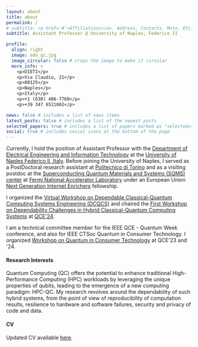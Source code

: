 ```yaml
---
layout: about
title: about
permalink: /
# subtitle: <a href='#'>Affiliations</a>. Address. Contacts. Moto. Etc.
subtitle: Assistant Professor @ University of Naples, Federico II

profile:
  align: right
  image: edo_qc.jpg
  image_circular: false # crops the image to make it circular
  more_info: >
    <p>DIETI</p>
    <p>Via Claudio, 21</p>
    <p>80125</p>
    <p>Naples</p>
    <p>Italy</p>
    <p>+1 (630) 486-7768</p>
    <p>+39 347 6521002</p>

news: false # includes a list of news items
latest_posts: false # includes a list of the newest posts
selected_papers: true # includes a list of papers marked as "selected={true}"
social: true # includes social icons at the bottom of the page
---
```


Currently, I hold the position of Assistant Professor with the [Department of Electrical Engineering and Information Technology](https://www.dieti.unina.it/index.php/en/) at the [University of Naples Federico II, Italy](https://www.unina.it/en_GB/home).
Before joining the University of Naples, I served as a PostDoctoral research assistant at [Politecnico di Torino](https://www.polito.it/en) and as a visiting postdoc at the [Superconducting Quantum Materials and Systems (SQMS) center](https://sqmscenter.fnal.gov/) at [Fermi National Accelerator Laboratory](https://www.fnal.gov/)
under an European Union [Next Generation Internet Enrichers](https://enrichers.ngi.eu/meet-our-fellows-2/) fellowship.

I organized the [Virtual Workshop on Dependable Classical-Quantum Computing Systems Engineering (DCQCS)](https://publish.illinois.edu/v-dcqcse2024/) and chaired the [First Workshop on Dependability Challenges in Hybrid Classical-Quantum Computing Systems](https://dchcqcs.github.io/) at [QCE'24](https://qce.quantum.ieee.org/2024/).

I am a technical committee member for the IEEE QCE - Quantum Week conference, and also for IEEE CTSoc Quantum in Consumer Technology.
I organized [Workshop on Quantum in Consumer Technology](https://wqctatqce.github.io/) at QCE'23 and '24.

#### Research Interests

Quantum Computing (QC) offers the potential to enhance traditional High-Performance Computing (HPC) workloads by leveraging the unique properties of qubits, leading to the emergence of a new computing paradigm: HPC-QC.
My research revolves around the dependability of such hybrid systems, from the point of view of reproducibility of computation results, resilience to hardware and software failures, security and privacy of code and data.

<!-- My research is focused on the reliability, compilation and problem mapping on Quantum Computing (QC) devices, as well as on the application of QC to solve complex problems. -->

#### CV

Updated CV available [here](CV_edoardo_giusto.pdf).

<!-- Write your biography here. Tell the world about yourself. Link to your favorite [subreddit](http://reddit.com). You can put a picture in, too. The code is already in, just name your picture `prof_pic.jpg` and put it in the `img/` folder.

Put your address / P.O. box / other info right below your picture. You can also disable any of these elements by editing `profile` property of the YAML header of your `_pages/about.md`. Edit `_bibliography/papers.bib` and Jekyll will render your [publications page](/al-folio/publications/) automatically.

Link to your social media connections, too. This theme is set up to use [Font Awesome icons](https://fontawesome.com/) and [Academicons](https://jpswalsh.github.io/academicons/), like the ones below. Add your Facebook, Twitter, LinkedIn, Google Scholar, or just disable all of them. -->
